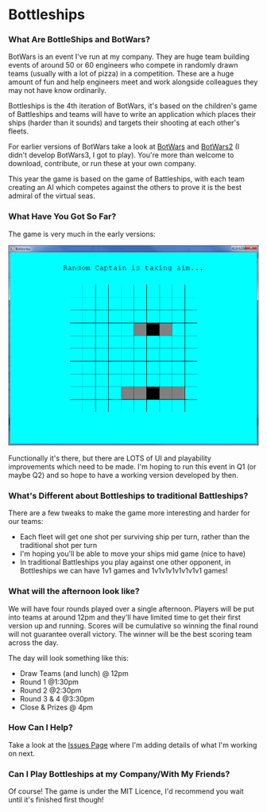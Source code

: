 # Bottleships

### What Are BottleShips and BotWars?
BotWars is an event I've run at my company. They are huge team building events of around 50 or 60 engineers who compete in randomly drawn teams (usually with a lot of pizza) in a competition. These are a huge amount of fun and help engineers meet and work alongside colleagues they may not have know ordinarily.

Bottleships is the 4th iteration of BotWars, it's based on the children's game of Battleships and teams will have to write an application which places their ships (harder than it sounds) and targets their shooting at each other's fleets.

For earlier versions of BotWars take a look at [BotWars](https://github.com/davidseanlittlewood/BeatTheBotsServer) and [BotWars2](https://github.com/ardliath/BotWars2) (I didn't develop BotWars3, I got to play). You're more than welcome to download, contribute, or run these at your own company.

This year the game is based on the game of Battleships, with each team creating an AI which competes against the others to prove it is the best admiral of the virtual seas.

### What Have You Got So Far?

The game is very much in the early versions:

![Botleships Screenshot](/Screenshots/VeryEarlyVersion.png)

Functionally it's there, but there are LOTS of UI and playability improvements which need to be made. I'm hoping to run this event in Q1 (or maybe Q2) and so hope to have a working version developed by then.

### What's Different about Bottleships to traditional Battleships?
There are a few tweaks to make the game more interesting and harder for our teams:
 - Each fleet will get one shot per surviving ship per turn, rather than the traditional shot per turn
 - I'm hoping you'll be able to move your ships mid game (nice to have)
 - In traditional Battleships you play against one other opponent, in Bottleships we can have 1v1 games and 1v1v1v1v1v1v1v1 games!

### What will the afternoon look like?
We will have four rounds played over a single afternoon. Players will be put into teams at around 12pm and they'll have limited time to get their first version up and running. Scores will be cumulative so winning the final round will not guarantee overall victory. The winner will be the best scoring team across the day.

The day will look something like this:
 - Draw Teams (and lunch) @ 12pm
 - Round 1 @1:30pm
 - Round 2 @2:30pm
 - Round 3 & 4 @3:30pm
 - Close & Prizes @ 4pm

### How Can I Help?
Take a look at the [Issues Page](https://github.com/ardliath/Bottleships/issues) where I'm adding details of what I'm working on next.

### Can I Play Bottleships at my Company/With My Friends?
Of course! The game is under the MIT Licence, I'd recommend you wait until it's finished first though!

